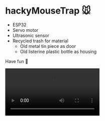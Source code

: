 # hackyMouseTrap 🐭

- ESP32
- Servo motor
- Ultrasonic sensor
- Recycled trash for material
  - Old metal tin piece as door
  - Old listerine plastic bottle as housing


Have fun 🎉

![Demo video](https://user-images.githubusercontent.com/6079545/110189602-dd7d6280-7e1f-11eb-8fac-75120a448154.mp4)

